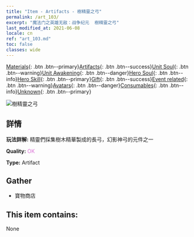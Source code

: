 ```yaml
---
title: "Item - Artifacts - 樹精靈之弓"
permalink: /art_103/
excerpt: "魔法门之英雄无敌：战争纪元  樹精靈之弓"
last_modified_at: 2021-06-08
locale: cn
ref: "art_103.md"
toc: false
classes: wide
---
```

 [Materials](/ItemsCN/){: .btn .btn--primary}[Artifacts](/ItemsCN/Artifacts/){: .btn .btn--success}[Unit Soul](/ItemsCN/UnitSoul/){: .btn .btn--warning}[Unit Awakening](/ItemsCN/UnitAwakening/){: .btn .btn--danger}[Hero Soul](/ItemsCN/HeroSoul/){: .btn .btn--info}[Hero Skill](/ItemsCN/HeroSkill/){: .btn .btn--primary}[Gift](/ItemsCN/Gift/){: .btn .btn--success}[Event related](/ItemsCN/Events/){: .btn .btn--warning}[Avatars](/ItemsCN/Avatars/){: .btn .btn--danger}[Consumables](/ItemsCN/Consumables/){: .btn .btn--info}[Unknown](/ItemsCN/Unknown/){: .btn .btn--primary}

 ![樹精靈之弓](/images/t/artifact_40101.png)

## 詳情
 **玩法詳解:** 精靈們採集樹木精華製成的長弓，幻影神弓的元件之一

 **Quality:** <span style="color: #DA70D6">OK</span>

 **Type:** Artifact

## Gather

*    寶物商店 

## This item contains:

  None

